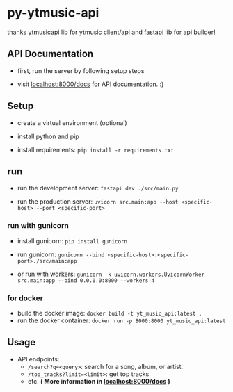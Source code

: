 # py-ytmusic-api

thanks [ytmusicapi](https://github.com/sigma67/ytmusicapi) lib for ytmusic client/api and [fastapi](https://github.com/fastapi/fastapi) lib for api builder!

## API Documentation

- first, run the server by following setup steps

- visit [localhost:8000/docs](localhost:8000/docs) for API documentation. :)

## Setup

- create a virtual environment (optional)

- install python and pip

- install requirements: `pip install -r requirements.txt`

## run

- run the development server: `fastapi dev ./src/main.py`

- run the production server: `uvicorn src.main:app --host <specific-host> --port <specific-port>`

### run with gunicorn

- install gunicorn: `pip install gunicorn`

- run gunicorn: `gunicorn --bind <specific-host>:<specific-port>./src/main:app`

- or run with workers: `gunicorn -k uvicorn.workers.UvicornWorker src.main:app --bind 0.0.0.0:8000 --workers 4`

### for docker

- build the docker image: `docker build -t yt_music_api:latest .`
- run the docker container: `docker run -p 8000:8000 yt_music_api:latest`

## Usage

- API endpoints:
  - `/search?q=<query>`: search for a song, album, or artist.
  - `/top_tracks?limit=<limit>`: get top tracks
  - etc. **( More information in [localhost:8000/docs](localhost:8000/docs) )**